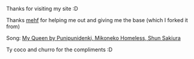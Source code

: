 Thanks for visiting my site :D

Thanks [mehf](https://mehf.wtf) for helping me out and giving me the base (which I forked it from)

Song: [My Queen by Punipunidenki, Mikoneko Homeless, Shun Sakiura](https://www.youtube.com/watch?v=7a5RoNhIbYE)

Ty coco and churro for the compliments :D
